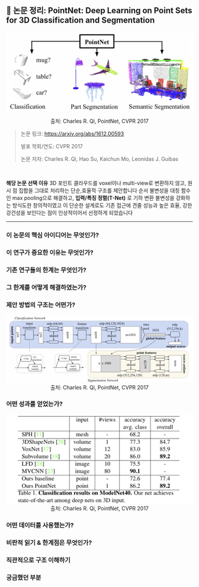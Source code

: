 ## 📄 논문 정리: PointNet: Deep Learning on Point Sets for 3D Classification and Segmentation

![result](./assets/result1.png)  
<p align="center">
  <span> 출처: Charles R. Qi, PointNet, CVPR 2017 </span>
</p>

> 논문 링크: https://arxiv.org/abs/1612.00593
> 
> 발표 학회/연도: CVPR 2017
> 
> 논문 저자: Charles R. Qi, Hao Su, Kaichun Mo, Leonidas J. Guibas
<br>

**해당 논문 선택 이유**
3D 포인트 클라우드를 voxel이나 multi-view로 변환하지 않고, 원시 점 집합을 그대로 처리하는 단순,효율적 구조를 제안합니다
순서 불변성을 대칭 함수인 max pooling으로 해결하고, **입력/특징 정렬(T-Net)** 로 기하 변환 불변성을 강화하는 방식도한 창의적이였고 
이 단순한 설계로도 기존 접근에 견줄 성능과 높은 효율, 강한 강건성을 보인다는 점이 인상적이어서 선정하게 되었습니다

---

### 이 논문의 핵심 아이디어는 무엇인가?
    
### 이 연구가 중요한 이유는 무엇인가?
  
### 기존 연구들의 한계는 무엇인가?
  
### 그 한계를 어떻게 해결하였는가?
  
### 제안 방법의 구조는 어떤가?

<p align="center">
  <img src="./assets/paper1.png" width="650"><br>
  <span> 출처: Charles R. Qi, PointNet, CVPR 2017 </span>
</p>


### 어떤 성과를 얻었는가?

<p align="center">
  <img src="./assets/paper2.png" width="650"><br>
  <span> 출처: Charles R. Qi, PointNet, CVPR 2017 </span>
</p>

  
### 어떤 데이터를 사용했는가?
  
### 비판적 읽기 & 한계점은 무엇인가?

### 직관적으로 구조 이해하기


### 궁금했던 부분
